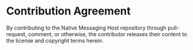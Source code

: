 Contribution Agreement
======================

By contributing to the Native Messaging Host repository through pull-request, comment,
or otherwise, the contributor releases their content to the license
and copyright terms herein.
